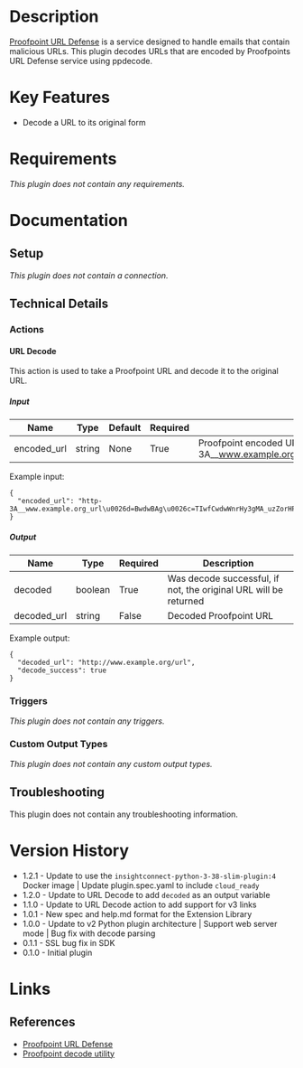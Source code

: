 # Description

[Proofpoint URL Defense](https://www.proofpoint.com/us) is a service designed to handle emails that contain 
malicious URLs. This plugin decodes URLs that are encoded by Proofpoints URL Defense service using ppdecode.

# Key Features

* Decode a URL to its original form

# Requirements

_This plugin does not contain any requirements._

# Documentation

## Setup

_This plugin does not contain a connection._

## Technical Details

### Actions

#### URL Decode

This action is used to take a Proofpoint URL and decode it to the original URL.

##### Input

|Name|Type|Default|Required|Description|Enum|Example|
|----|----|-------|--------|-----------|----|-------|
|encoded_url|string|None|True|Proofpoint encoded URL or URL parameters e.g http-3A__www.example.org_url&d=BwdwBAg&c=TIwfCwdwWnrHy3gMA_uzZorHPsT2wfwvKrwfU|None|http-3A__www.example.org_url&d=BwdwBAg&c=TIwfCwdwWnrHy3gMA_uzZorHPsT2wfwvKrwf|

Example input:

```
{
  "encoded_url": "http-3A__www.example.org_url\u0026d=BwdwBAg\u0026c=TIwfCwdwWnrHy3gMA_uzZorHPsT2wfwvKrwf"
}
```

##### Output

|Name|Type|Required|Description|
|----|----|--------|-----------|
|decoded|boolean|True|Was decode successful, if not, the original URL will be returned|
|decoded_url|string|False|Decoded Proofpoint URL|

Example output:

```
{
  "decoded_url": "http://www.example.org/url",
  "decode_success": true
}
```


### Triggers

_This plugin does not contain any triggers._

### Custom Output Types

_This plugin does not contain any custom output types._

## Troubleshooting

This plugin does not contain any troubleshooting information.

# Version History

* 1.2.1 - Update to use the `insightconnect-python-3-38-slim-plugin:4` Docker image | Update plugin.spec.yaml to include `cloud_ready`
* 1.2.0 - Update to URL Decode to add `decoded` as an output variable 
* 1.1.0 - Update to URL Decode action to add support for v3 links
* 1.0.1 - New spec and help.md format for the Extension Library
* 1.0.0 - Update to v2 Python plugin architecture | Support web server mode | Bug fix with decode parsing
* 0.1.1 - SSL bug fix in SDK
* 0.1.0 - Initial plugin

# Links

## References

* [Proofpoint URL Defense](https://www.proofpoint.com/us/products/targeted-attack-protection)
* [Proofpoint decode utility](https://help.proofpoint.com/@api/deki/files/177/URLDefenseDecode.py?revision=2)
